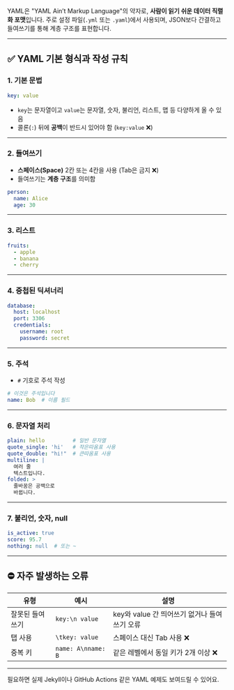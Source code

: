 YAML은 "YAML Ain’t Markup Language"의 약자로, **사람이 읽기 쉬운 데이터 직렬화 포맷**입니다. 주로 설정 파일(`.yml` 또는 `.yaml`)에서 사용되며, JSON보다 간결하고 들여쓰기를 통해 계층 구조를 표현합니다.

---

## ✅ YAML 기본 형식과 작성 규칙

### 1. **기본 문법**

```yaml
key: value
```

* `key`는 문자열이고 `value`는 문자열, 숫자, 불리언, 리스트, 맵 등 다양하게 올 수 있음
* 콜론(`:`) 뒤에 **공백**이 반드시 있어야 함 (`key:value` ❌)

---

### 2. **들여쓰기**

* **스페이스(Space)** 2칸 또는 4칸을 사용 (Tab은 금지 ❌)
* 들여쓰기는 **계층 구조**를 의미함

```yaml
person:
  name: Alice
  age: 30
```

---

### 3. **리스트**

```yaml
fruits:
  - apple
  - banana
  - cherry
```

---

### 4. **중첩된 딕셔너리**

```yaml
database:
  host: localhost
  port: 3306
  credentials:
    username: root
    password: secret
```

---

### 5. **주석**

* `#` 기호로 주석 작성

```yaml
# 이것은 주석입니다
name: Bob  # 이름 필드
```

---

### 6. **문자열 처리**

```yaml
plain: hello         # 일반 문자열
quote_single: 'hi'   # 작은따옴표 사용
quote_double: "hi!"  # 큰따옴표 사용
multiline: |
  여러 줄
  텍스트입니다.
folded: >
  줄바꿈은 공백으로
  바뀝니다.
```

---

### 7. **불리언, 숫자, null**

```yaml
is_active: true
score: 95.7
nothing: null  # 또는 ~
```

---

## ⛔ 자주 발생하는 오류

| 유형       | 예시                 | 설명                            |
| -------- | ------------------ | ----------------------------- |
| 잘못된 들여쓰기 | `key:\n value`     | key와 value 간 띄어쓰기 없거나 들여쓰기 오류 |
| 탭 사용     | `\tkey: value`     | 스페이스 대신 Tab 사용 ❌              |
| 중복 키     | `name: A\nname: B` | 같은 레벨에서 동일 키가 2개 이상 ❌         |

---

필요하면 실제 Jekyll이나 GitHub Actions 같은 YAML 예제도 보여드릴 수 있어요.
